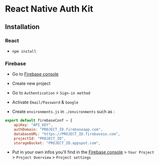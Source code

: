 # React Native Auth Kit

## Installation

### React

- `npm install`

### Firebase

- Go to [Firebase console](https://console.firebase.google.com/)
- Create new project
- Go to `Authentication` > `Sign-in method`
- Activate `Email/Password` & `Google`

- Create `environments.js` in `./environments` such as :
 
```js
export default firebaseConf = {
    apiKey: "API_KEY",
    authDomain: "PROJECT_ID.firebaseapp.com",
    databaseURL: "https://PROJECT_ID.firebaseio.com",
    projectId: "PROJECT_ID",
    storageBucket: "PROJECT_ID.appspot.com",
```

- Put in your own infos you'll find in the [Firebase console](https://console.firebase.google.com/) > `Your Project` > `Project Overview` > `Project settings`